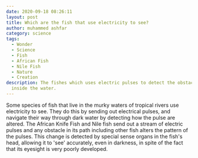```yaml
---
date: 2020-09-18 08:26:11
layout: post
title: Which are the fish that use electricity to see?
author: muhammed ashfar
category: science
tags:
  - Wonder
  - Science
  - Fish
  - African Fish
  - Nile Fish
  - Nature
  - Creation
description: The fishes which uses electric pulses to detect the obstacles deep
  inside the water.
---
```

Some species of fish that live in the murky waters of tropical rivers use electricity to see. They do this by sending out electrical pulses, and navigate their way through dark water by detecting how the pulse are altered. The African Knife Fish and Nile fish send out a stream of electric pulses and any obstacle in its path including other fish alters the pattern of the pulses. This change is detected by special sense organs in the fish's head, allowing it to 'see' accurately, even in darkness, in spite of the fact that its eyesight is very poorly developed.
